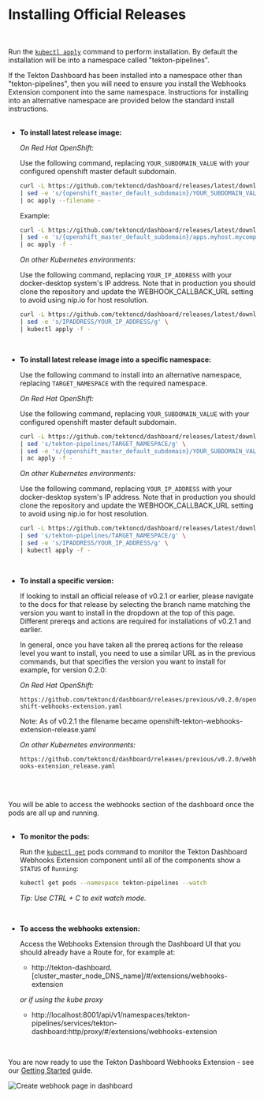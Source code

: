 # Installing Official Releases
<br/>

Run the [`kubectl apply`](https://kubernetes.io/docs/reference/generated/kubectl/kubectl-commands#apply) command to perform installation.  By default the installation will be into a namespace called "tekton-pipelines".  

If the Tekton Dashboard has been installed into a namespace other than "tekton-pipelines", then you will need to ensure you install the Webhooks Extension component into the same namespace.  Instructions for installing into an alternative namespace are provided below the standard install instructions.
<br/>
<br/>

  * **To install latest release image:**

    _On Red Hat OpenShift:_

    Use the following command, replacing `YOUR_SUBDOMAIN_VALUE` with your configured openshift master default subdomain.  

    ```bash
    curl -L https://github.com/tektoncd/dashboard/releases/latest/download/openshift-tekton-webhooks-extension-release.yaml \
    | sed -e 's/{openshift_master_default_subdomain}/YOUR_SUBDOMAIN_VALUE/g' \
    | oc apply --filename -
    ```

    Example:
    ```bash
    curl -L https://github.com/tektoncd/dashboard/releases/latest/download/openshift-tekton-webhooks-extension-release.yaml \
    | sed -e 's/{openshift_master_default_subdomain}/apps.myhost.mycompany.net/g' \
    | oc apply -f -
    ```


    _On other Kubernetes environments:_

    Use the following command, replacing `YOUR_IP_ADDRESS` with your docker-desktop system's IP address.  Note that in
    production you should clone the repository and update the WEBHOOK_CALLBACK_URL setting to avoid using nip.io for host resolution.

    ```bash
    curl -L https://github.com/tektoncd/dashboard/releases/latest/download/webhooks-extension_release.yaml \
    | sed -e 's/IPADDRESS/YOUR_IP_ADDRESS/g' \
    | kubectl apply -f - 
    ```  
<br/>

  * **To install latest release image into a specific namespace:**

    Use the following command to install into an alternative namespace, replacing `TARGET_NAMESPACE` with the required namespace.

    _On Red Hat OpenShift:_
    
    Use the following command, replacing `YOUR_SUBDOMAIN_VALUE` with your configured openshift master default subdomain.  

    ```bash
    curl -L https://github.com/tektoncd/dashboard/releases/latest/download/openshift-tekton-webhooks-extension-release.yaml \
    | sed 's/tekton-pipelines/TARGET_NAMESPACE/g' \
    | sed -e 's/{openshift_master_default_subdomain}/YOUR_SUBDOMAIN_VALUE/g' \
    | oc apply -f -
    ```

    _On other Kubernetes environments:_

    Use the following command, replacing `YOUR_IP_ADDRESS` with your docker-desktop system's IP address.  Note that in
    production you should clone the repository and update the WEBHOOK_CALLBACK_URL setting to avoid using nip.io for host resolution.

    ```bash
    curl -L https://github.com/tektoncd/dashboard/releases/latest/download/webhooks-extension_release.yaml \
    | sed 's/tekton-pipelines/TARGET_NAMESPACE/g' \
    | sed -e 's/IPADDRESS/YOUR_IP_ADDRESS/g' \
    | kubectl apply -f -
    ```  
<br/>

  * **To install a specific version:**

    If looking to install an official release of v0.2.1 or earlier, please navigate to the docs for that release by selecting the branch name matching the version you want to install in the dropdown at the top of this page.  Different prereqs and actions are required for installations of v0.2.1 and earlier.  
    
    In general, once you have taken all the prereq actions for the release level you want to install, you need to use a similar URL as in the previous commands, but that specifies the version you want to install for example, for version 0.2.0:

    _On Red Hat OpenShift:_

    `https://github.com/tektoncd/dashboard/releases/previous/v0.2.0/openshift-webhooks-extension.yaml`

    Note: As of v0.2.1 the filename became openshift-tekton-webhooks-extension-release.yaml

    _On other Kubernetes environments:_

    `https://github.com/tektoncd/dashboard/releases/previous/v0.2.0/webhooks-extension_release.yaml`

<br/>
<br/>

You will be able to access the webhooks section of the dashboard once the pods are all up and running.
<br/>
<br/>

  * **To monitor the pods:**
  
    Run the [`kubectl get`](https://kubernetes.io/docs/reference/generated/kubectl/kubectl-commands#get) pods command to monitor the Tekton Dashboard Webhooks Extension component until all of the components show a `STATUS` of `Running`:

    ```bash
    kubectl get pods --namespace tekton-pipelines --watch
    ```
    _Tip: Use CTRL + C to exit watch mode._
<br/>

  * **To access the webhooks extension:**

    Access the Webhooks Extension through the Dashboard UI that you should already have a Route for, for example at:
    
    - http://tekton-dashboard.[cluster_master_node_DNS_name]/#/extensions/webhooks-extension

    _or if using the kube proxy_

    - http://localhost:8001/api/v1/namespaces/tekton-pipelines/services/tekton-dashboard:http/proxy/#/extensions/webhooks-extension
<br/>

You are now ready to use the Tekton Dashboard Webhooks Extension - see our [Getting Started](https://github.com/tektoncd/experimental/blob/master/webhooks-extension/docs/GettingStarted.md) guide.

  ![Create webhook page in dashboard](./images/createWebhook.png?raw=true "Create webhook page in dashboard")

